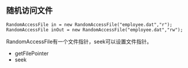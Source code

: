 ## 随机访问文件
```
RandomAccessFile in = new RandomAccessFile("employee.dat","r");
RandomAccessFile inOut = new RandomAccessFile("employee.dat","rw");
```
RandomAccessFile有一个文件指针，seek可以设置文件指针。
- getFilePointer
- seek
